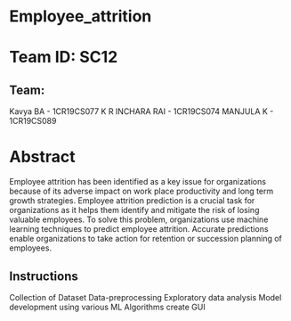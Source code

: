 # Employee_attrition

# Team ID: SC12

## Team:
Kavya BA          -   1CR19CS077
K R INCHARA RAI   -   1CR19CS074
MANJULA K         -   1CR19CS089

# Abstract

Employee attrition has been identified as a key issue for organizations because of its adverse impact on work place productivity and long term growth strategies.
Employee attrition prediction is a crucial task for organizations as it helps them identify and mitigate the risk of losing valuable employees. 
To solve this problem, organizations use machine learning techniques to predict employee attrition. Accurate predictions enable organizations to take action for retention or succession planning of employees.

## Instructions 
Collection of Dataset
Data-preprocessing
Exploratory data analysis 
Model development using various ML Algorithms
create GUI 






